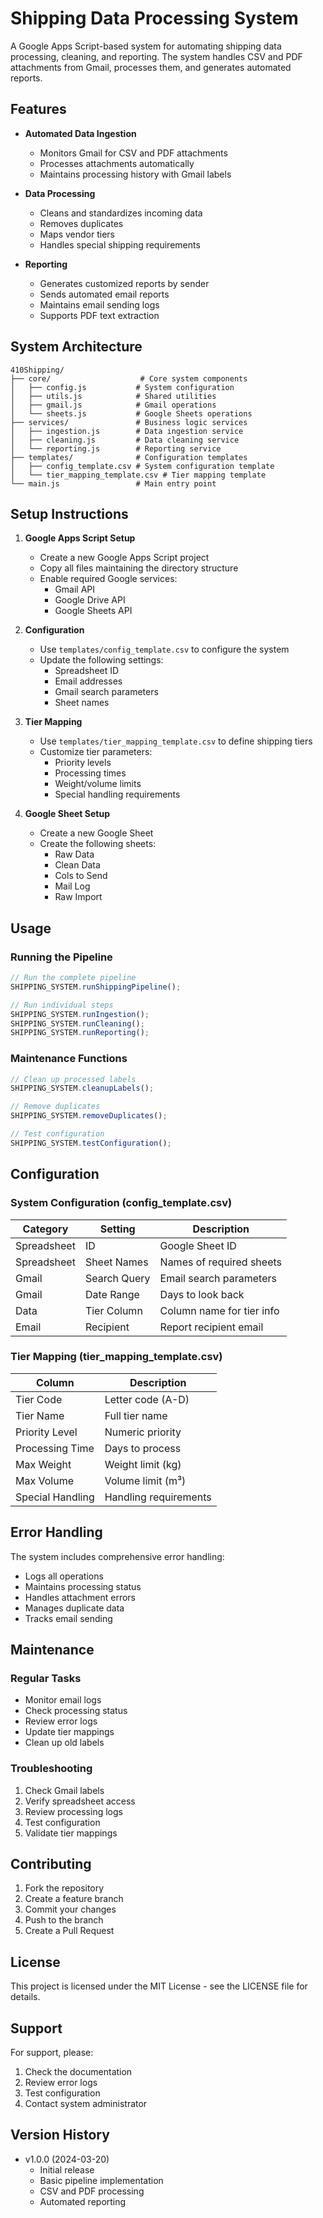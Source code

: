 # Shipping Data Processing System

A Google Apps Script-based system for automating shipping data processing, cleaning, and reporting. The system handles CSV and PDF attachments from Gmail, processes them, and generates automated reports.

## Features

- **Automated Data Ingestion**
  - Monitors Gmail for CSV and PDF attachments
  - Processes attachments automatically
  - Maintains processing history with Gmail labels

- **Data Processing**
  - Cleans and standardizes incoming data
  - Removes duplicates
  - Maps vendor tiers
  - Handles special shipping requirements

- **Reporting**
  - Generates customized reports by sender
  - Sends automated email reports
  - Maintains email sending logs
  - Supports PDF text extraction

## System Architecture

```
410Shipping/
├── core/                    # Core system components
│   ├── config.js           # System configuration
│   ├── utils.js            # Shared utilities
│   ├── gmail.js            # Gmail operations
│   └── sheets.js           # Google Sheets operations
├── services/               # Business logic services
│   ├── ingestion.js        # Data ingestion service
│   ├── cleaning.js         # Data cleaning service
│   └── reporting.js        # Reporting service
├── templates/              # Configuration templates
│   ├── config_template.csv # System configuration template
│   └── tier_mapping_template.csv # Tier mapping template
└── main.js                 # Main entry point
```

## Setup Instructions

1. **Google Apps Script Setup**
   - Create a new Google Apps Script project
   - Copy all files maintaining the directory structure
   - Enable required Google services:
     - Gmail API
     - Google Drive API
     - Google Sheets API

2. **Configuration**
   - Use `templates/config_template.csv` to configure the system
   - Update the following settings:
     - Spreadsheet ID
     - Email addresses
     - Gmail search parameters
     - Sheet names

3. **Tier Mapping**
   - Use `templates/tier_mapping_template.csv` to define shipping tiers
   - Customize tier parameters:
     - Priority levels
     - Processing times
     - Weight/volume limits
     - Special handling requirements

4. **Google Sheet Setup**
   - Create a new Google Sheet
   - Create the following sheets:
     - Raw Data
     - Clean Data
     - Cols to Send
     - Mail Log
     - Raw Import

## Usage

### Running the Pipeline

```javascript
// Run the complete pipeline
SHIPPING_SYSTEM.runShippingPipeline();

// Run individual steps
SHIPPING_SYSTEM.runIngestion();
SHIPPING_SYSTEM.runCleaning();
SHIPPING_SYSTEM.runReporting();
```

### Maintenance Functions

```javascript
// Clean up processed labels
SHIPPING_SYSTEM.cleanupLabels();

// Remove duplicates
SHIPPING_SYSTEM.removeDuplicates();

// Test configuration
SHIPPING_SYSTEM.testConfiguration();
```

## Configuration

### System Configuration (config_template.csv)

| Category | Setting | Description |
|----------|---------|-------------|
| Spreadsheet | ID | Google Sheet ID |
| Spreadsheet | Sheet Names | Names of required sheets |
| Gmail | Search Query | Email search parameters |
| Gmail | Date Range | Days to look back |
| Data | Tier Column | Column name for tier info |
| Email | Recipient | Report recipient email |

### Tier Mapping (tier_mapping_template.csv)

| Column | Description |
|--------|-------------|
| Tier Code | Letter code (A-D) |
| Tier Name | Full tier name |
| Priority Level | Numeric priority |
| Processing Time | Days to process |
| Max Weight | Weight limit (kg) |
| Max Volume | Volume limit (m³) |
| Special Handling | Handling requirements |

## Error Handling

The system includes comprehensive error handling:
- Logs all operations
- Maintains processing status
- Handles attachment errors
- Manages duplicate data
- Tracks email sending

## Maintenance

### Regular Tasks
- Monitor email logs
- Check processing status
- Review error logs
- Update tier mappings
- Clean up old labels

### Troubleshooting
1. Check Gmail labels
2. Verify spreadsheet access
3. Review processing logs
4. Test configuration
5. Validate tier mappings

## Contributing

1. Fork the repository
2. Create a feature branch
3. Commit your changes
4. Push to the branch
5. Create a Pull Request

## License

This project is licensed under the MIT License - see the LICENSE file for details.

## Support

For support, please:
1. Check the documentation
2. Review error logs
3. Test configuration
4. Contact system administrator

## Version History

- v1.0.0 (2024-03-20)
  - Initial release
  - Basic pipeline implementation
  - CSV and PDF processing
  - Automated reporting 